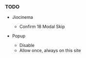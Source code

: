 ### TODO

- Jiocinema
    - Confirm 18 Modal Skip

- Popup
    - Disable
    - Allow once, always on this site
